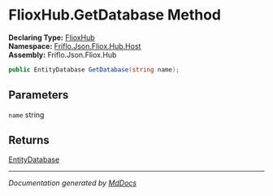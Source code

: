 ﻿<!--  
  <auto-generated>   
    The contents of this file were generated by a tool.  
    Changes to this file may be list if the file is regenerated  
  </auto-generated>   
-->

# FlioxHub.GetDatabase Method

**Declaring Type:** [FlioxHub](../index.md)  
**Namespace:** [Friflo.Json.Fliox.Hub.Host](../../index.md)  
**Assembly:** Friflo.Json.Fliox.Hub

```csharp
public EntityDatabase GetDatabase(string name);
```

## Parameters

`name`  string

## Returns

[EntityDatabase](../../EntityDatabase/index.md)

___

*Documentation generated by [MdDocs](https://github.com/ap0llo/mddocs)*
